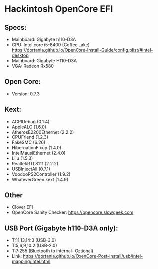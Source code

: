 # Hackintosh OpenCore EFI

## Specs:
* Mainboard: Gigabyte h110-D3A
* CPU: Intel core i5-8400 (Coffee Lake) 
  https://dortania.github.io/OpenCore-Install-Guide/config.plist/#intel-desktop
* Mainboard: Gigabyte H110-D3A
* VGA: Radeon Rx580
## Open Core:
* Version: 0.7.3
## Kext:
* ACPIDebug (0.1.4)
* AppleALC (1.6.0)
* AtherosE2200Ethernet (2.2.2)
* CPUFriend (1.2.3)
* FakeSMC (6.26)
* HibernationFixup (1.4.0)
* IntelMausiEthernet (2.4.0)
* Lilu (1.5.3)
* RealtekRTL8111 (2.2.2)
* USBInjectAll (0.7.1)
* VoodooPS2Controller (1.9.2)
* WhateverGreen.kext (1.4.9)
## Other
* Clover EFI
* OpenCore Sanity Checker: https://opencore.slowgeek.com
## USB Port (Gigabyte h110-D3A only):
* T:11,13,14:3 (USB-3.0)
* T:5,6,9,10:2 (USB-2.0)
* T:7:255 (Bluetooth to internal- Optional)
* Link: https://dortania.github.io/OpenCore-Post-Install/usb/intel-mapping/intel.html
